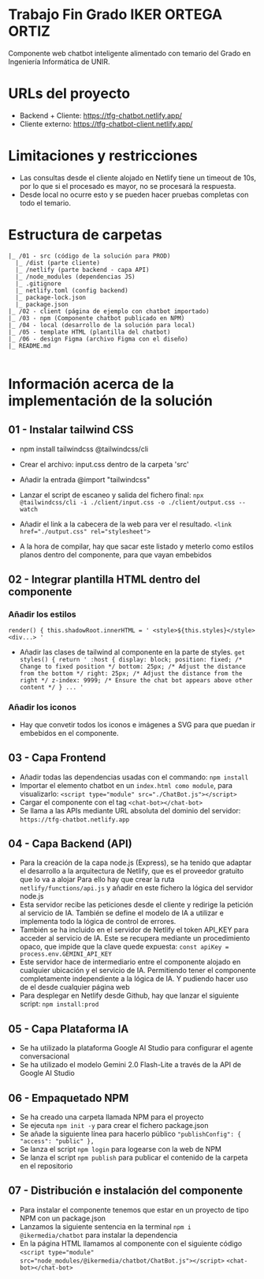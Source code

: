 # Trabajo Fin Grado IKER ORTEGA ORTIZ
Componente web chatbot inteligente alimentado con temario del Grado en Ingeniería Informática de UNIR.

# URLs del proyecto
- Backend + Cliente: https://tfg-chatbot.netlify.app/
- Cliente externo: https://tfg-chatbot-client.netlify.app/ 

# Limitaciones y restricciones
- Las consultas desde el cliente alojado en Netlify tiene un timeout de 10s, por lo que si el procesado es mayor, no se procesará la respuesta.
- Desde local no ocurre esto y se pueden hacer pruebas completas con todo el temario.

# Estructura de carpetas
```
|_ /01 - src (código de la solución para PROD)
  |_ /dist (parte cliente)
  |_ /netlify (parte backend - capa API)
  |_ /node_modules (dependencias JS)
  |_ .gitignore
  |_ netlify.toml (config backend)
  |_ package-lock.json
  |_ package.json
|_ /02 - client (página de ejemplo con chatbot importado)
|_ /03 - npm (Componente chatbot publicado en NPM)
|_ /04 - local (desarrollo de la solución para local)
|_ /05 - template HTML (plantilla del chatbot)
|_ /06 - design Figma (archivo Figma con el diseño)
|_ README.md
  
```

# Información acerca de la implementación de la solución

## 01 - Instalar tailwind CSS
- npm install tailwindcss @tailwindcss/cli

- Crear el archivo: input.css dentro de la carpeta 'src'
- Añadir la entrada @import "tailwindcss"
- Lanzar el script de escaneo y salida del fichero final: `npx @tailwindcss/cli -i ./client/input.css -o ./client/output.css --watch`
- Añadir el link a la cabecera de la web para ver el resultado.  `<link href="./output.css" rel="stylesheet">`
- A la hora de compilar, hay que sacar este listado y meterlo como estilos planos dentro del componente, para que vayan embebidos

## 02 - Integrar plantilla HTML dentro del componente 
### Añadir los estilos
`render() {
    this.shadowRoot.innerHTML = '
    <style>${this.styles}</style>
    <div...> '
    `
- Añadir las clases de tailwind al componente en la parte de styles.
`get styles() {
    return '
    :host {
      display: block;
      position: fixed; /* Change to fixed position */
      bottom: 25px; /* Adjust the distance from the bottom */
      right: 25px; /* Adjust the distance from the right */
      z-index: 9999; /* Ensure the chat bot appears above other content */
    }
    ... '
    `
### Añadir los iconos
- Hay que convetir todos los iconos e imágenes a SVG para que puedan ir embebidos en el componente.

## 03 - Capa Frontend
- Añadir todas las dependencias usadas con el commando: `npm install`
- Importar el elemento chatbot en un `index.html como module`, para visualizarlo: `<script type="module" src="./ChatBot.js"></script>`
- Cargar el componente con el tag `<chat-bot></chat-bot>`
- Se llama a las APIs mediante URL absoluta del dominio del servidor: `https://tfg-chatbot.netlify.app`


## 04 - Capa Backend (API)
- Para la creación de la capa node.js (Express), se ha tenido que adaptar el desarrollo a la arquitectura de Netlify, que es el proveedor gratuito que lo va a alojar
Para ello hay que crear la ruta `netlify/functions/api.js` y añadir en este fichero la lógica del servidor node.js
- Esta servidor recibe las peticiones desde el cliente y redirige la petición al servicio de IA. También se define el modelo de IA a utilizar e implementa todo la lógica de control de errores.
- También se ha incluido en el servidor de Netlify el token API_KEY para acceder al servicio de IA. Este se recupera mediante un procedimiento opaco, que impide que la clave quede expuesta: `const apiKey = process.env.GEMINI_API_KEY`
- Este servidor hace de intermediario entre el componente alojado en cualquier ubicación y el servicio de IA. Permitiendo tener el componente completamente independiente a la lógica de IA. Y pudiendo hacer uso de el desde cualquier página web
- Para desplegar en Netlify desde Github, hay que lanzar el siguiente script: `npm install:prod`

## 05 - Capa Plataforma IA
- Se ha utilizado la plataforma Google AI Studio para configurar el agente conversacional
- Se ha utilizado el modelo Gemini 2.0 Flash-Lite a través de la API de Google AI Studio

## 06 - Empaquetado NPM
- Se ha creado una carpeta llamada NPM para el proyecto
- Se ejecuta `npm init -y` para crear el fichero package.json
- Se añade la siguiente línea para hacerlo público
 `"publishConfig": {
    "access": "public"
      },`
- Se lanza el script `npm login` para logearse con la web de NPM
- Se lanza el script `npm publish` para publicar el contenido de la carpeta en el repositorio


## 07 - Distribución e instalación del componente
- Para instalar el componente tenemos que estar en un proyecto de tipo NPM con un package.json
- Lanzamos la siguiente sentencia en la terminal `npm i @ikermedia/chatbot` para instalar la dependencia
- En la página HTML llamamos al componente con el siguiente código
`<script type="module" src="node_modules/@ikermedia/chatbot/ChatBot.js"></script>`
`<chat-bot></chat-bot>`



